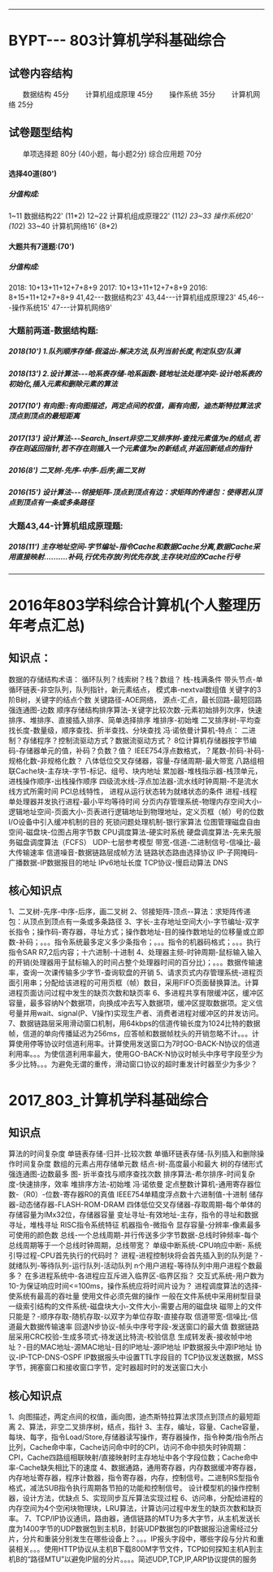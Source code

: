 --------------------------------------------
# BYPT---  803计算机学科基础综合
## 试卷内容结构
　　数据结构 45分
　　计算机组成原理 45分
　　操作系统 35分
　　计算机网络 25分
## 试卷题型结构
　　单项选择题 80分 (40小题，每小题2分)
        综合应用题 70分
        
#### 选择40道(80')
##### 分值构成:
1~11 数据结构22' (11*2)
12~22 计算机组成原理22' (11*2)
23~33 操作系统20' (10*2)
33~40 计算机网络16' (8*2)
#### 大题共有7道题:(70')
##### 分值构成:
2018: 10+13+11+12+7+8+9
2017: 10+13+11+12+7+8+9
2016: 8+15+11+12+7+8+9
41,42---数据结构23'
43,44---计算机组成原理23'
45,46---操作系统15'
47---计算机网络9'

### 大题前两道-数据结构题: 
##### 2018(10') 1.队列顺序存储-假溢出-解决方法,队列当前长度,判定队空/队满
##### 2018(13') 2.设计算法---哈系表存储-哈系函数-链地址法处理冲突-设计哈系表的初始化,插入元素和删除元素的算法

##### 2017(10') 有向图::有向图描述，两定点间的权值，画有向图，迪杰斯特拉算法求顶点到顶点的最短距离
##### 2017(13') 设计算法---Search_Insert非空二叉排序树-查找元素值为e的结点,若存在则返回指针,若不存在则插入一个元素值为e的新结点,并返回新结点的指针

##### 2016(8') 二叉树-先序-中序-后序;画二叉树
##### 2016(15') 设计算法---邻接矩阵-顶点到顶点有边：求矩阵的传递包：使得若从顶点到顶点有一条或多条路径

### 大题43,44-计算机组成原理题: 
##### 2018(11') 主存地址空间-字节编址-指令Cache和数据Cache分离,数据Cache采用直接映射..........补码,行优先存放/列优先存放,主存块对应的Cache行号


--------------------------------------------------------------


# 2016年803学科综合计算机(个人整理历年考点汇总)
## 知识点：
数据的存储结构术语： 循环队列？线索树？栈？数组？
栈-栈满条件
带头节点-单循环链表-非空队列，队列指针，新元素结点，
模式串-nextval数组值
关键字的3阶B树，关键字的结点个数
关键路径-AOE网络， 源点-汇点，最长回路-最短回路
强连通图-边数
顺序存储结构排序算法-关键字比较次数-元素初始排列次序，快速排序、堆排序、直接插入排序、简单选择排序
堆排序-初始堆
二叉排序树-平均查找长度-数量级，顺序查找、折半查找、分块查找
冯·诺依曼计算机-特点： 二进制？存储程序？控制流驱动方式？数据流驱动方式？
8位计算机存储器按字节编码-存储器单元的值，补码？负数？值？
IEEE754浮点数格式，？尾数-阶码-补码-规格化数-非规格化数？
八体低位交叉存储器，容量-存储周期-最大带宽
八路组相联Cache块-主存块-字节-标记、组号、块内地址
累加器-堆栈指示器-栈顶单元，进栈操作顺序-出栈操作顺序
四级流水线-浮点加法器-流水线时钟周期-不是流水线方式所需时间
PCI总线特性， 
进程从运行状态转为就绪状态的条件
进程-线程
单处理器并发执行进程-最小平均等待时间
分页内存管理系统-物理内存空间大小-逻辑地址空间-页面大小-页表进行逻辑地址到物理地址，定义页框（帧）号的位数
I/O设备中引入缓冲机制的目的
死锁问题处理机制-银行家算法
位图管理磁盘自由空间-磁盘块-位图占用字节数
CPU调度算法-硬实时系统
硬盘调度算法-先来先服务磁盘调度算法（FCFS）
UDP-七层参考模型
带宽-信道-二进制信号-信噪比-最大传输速率
信道噪音-数据链路层成帧方法
链路状态路由选择协议
IP-子网掩码-广播数据-IP数据报目的地址
IPv6地址长度
TCP协议-慢启动算法
DNS
## 核心知识点
1、二叉树-先序-中序-后序，画二叉树
2、邻接矩阵-顶点--算法：求矩阵传递包：从顶点到顶点有一条或多条路径
3、字长-主存地址空间大小-字节编址-双字长指令；操作码-寄存器，寻址方式；操作数地址-目的操作数地址的位移量或立即数-补码；。。。指令系统最多定义多少条指令；。。。指令的机器码格式；。。。执行指令SAR R7,2后内容；十六进制-十进制
4、处理器主频-时钟周期-鼠标输入输入的开销(处理器用于鼠标输入的时间占整个处理器时间的百分比)；。。。数据传输速率，查询一次课传输多少字节-查询软盘的开销
5、请求页式内存管理系统-进程页面引用串；分配给该进程的可用页框（帧）数目，采用FIFO页面替换算法。计算进程页面访问过程中发生的缺页次数和缺页率
6、多进程共享有限缓冲区，缓冲区容量，最多容纳N个数据项，向换成冲去写入数据项，缓冲区提取数据项。定义信号量并用wait、signal(P、V操作)实现生产者、消费者进程对缓冲区的并发访问。
7、数据链路层采用滑动窗口机制，用64kbps的信道传输长度为1024比特的数据帧，信道的单向传播延迟为256ms，应答帧和数据帧枕头的开销忽略不计。。。计算使用停等协议时信道利用率。计算使用发送窗口为7时GO-BACK-N协议的信道利用率。。。为使信道利用率最大，使用GO-BACK-N协议时帧头中序号字段至少为多少比特。。。为避免无谓的重传，滑动窗口协议的超时重发计时器至少为多少？


# 2017_803_计算机学科基础综合
## 知识点
算法的时间复杂度
单链表存储-归并-比较次数
单循环链表存储-队列插入和删除操作时间复杂度
数组的元素占用存储单元数
结点-树-高度最小和最大
树的存储形式
强连通图-边数最多
图-
折半查找与顺序查找次数
排序算法-希尔排序-时间复杂度-快速排序，效率
堆排序方法-初始堆
冯·诺依曼
定点整数计算机-通用寄存器位数-（R0）-位数-寄存器R0的真值
IEEE754单精度浮点数十六进制值-十进制
储存器-动态储存器-FLASH-ROM-DRAM
四体低位交叉存储器-存取周期-每个单体的存储容量为IMx32位，存储器容量
变址寻址-有效地址-主存，指令的寻址和数据寻址，堆栈寻址
RISC指令系统特征
机器指令-微指令
显存容量-分辨率-像素最多可使用的颜色数
总线-一个总线周期-并行传送多少字节数据-总线时钟频率-每个总线周期等于一个总线时钟周期，总线带宽？
单级中断系统-CPU响应中断-
系统引导过程-CPU首先执行的代码时？
进程-进程控制块将会首先插入到的队列是？-就绪队列-等待队列-运行队列-活动队列
n个用户进程-等待队列中用户进程个数最多？
在多进程系统中-各进程应互斥进入临界区-临界区指？
交互式系统-用户数为10-为保证响应时间<=100ms，操作系统应将时间片设为？
进程调度算法的选择-使系统有最高的吞吐量
使用文件必须先做的操作
一般在文件系统中采用树型目录
一级索引结构的文件系统-磁盘块大小-文件大小-需要占用的磁盘块
磁带上的文件只能是？-顺序存取-随机存取-以双字为单位存取-直接存取
信道带宽-信噪比-信道最大数据传输速率
回退N步协议-帧头中序号字段-发送窗口的最大值
数据链路层采用CRC校验-生成多项式-待发送比特流-校验信息
生成转发表-接收帧中地址？-目的MAC地址-源MAC地址-目的IP地址-源IP地址
IP数据报头中源IP地址
协议-IP-TCP-DNS-OSPF
IP数据报头中设置TTL字段目的
TCP协议发送数据，MSS字节，拥塞窗口和接收窗口字节，定时器超时时的发送窗口大小
## 核心知识点
1、向图描述，两定点间的权值，画向图，迪杰斯特拉算法求顶点到顶点的最短距离
2、算法，非空二叉排序树，结点，指针
3、主存，编址，容量、Cache容量，每块、每字，指令Load/Store,存储器读写操作，寄存器操作，指令种类/指令所占比列，Cache命中率，Cache访问命中时的CPI，访问不命中损失时钟周期：  CPI，Cache四路组相联映射/直接映射时主存地址中各个字段位数；Cache命中率-Cache缺失相比下的速度
4、数据通路，通用寄存器，内存数据缓冲寄存器，内存地址寄存器，程序计数器，指令寄存器，内存，控制信号。二进制RS型指令格式，减法SUB指令执行周期各节拍的功能和控制信号。 设计模型机的操作控制器，设计方法，优缺点
5、实现同步互斥算法实现过程
6、访问串，分配给进程的内存空间为4个空闲块物理块，LRU算法，计算访问过程中发生的缺页次数和缺页率。
7、TCP/IP协议通讯，路由器，通信链路的MTU为多大字节，从主机发送长度为1400字节的UDP数据包到主机B，封装UDP数据包的IP数据报沿途需经过分片，分片和重装分别发生在哪些设备上？。。。IP报头字段中，哪些字段与分片和重装相关。。。使用HTTP协议从主机B下载800M字节文件，TCP如何探知主机A到主机B的“路径MTU”以避免IP层的分片。。。。简述UDP,TCP,IP,ARP协议提供的服务

